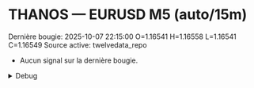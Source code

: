 # THANOS — EURUSD M5 (auto/15m)
Dernière bougie: 2025-10-07 22:15:00  O=1.16541  H=1.16558  L=1.16541  C=1.16549
Source active: twelvedata_repo

- Aucun signal sur la dernière bougie.

<details><summary>Debug</summary>

- TD_API_KEY manquant.

</details>